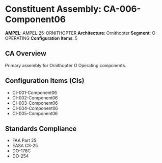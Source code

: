 # Constituent Assembly: CA-006-Component06

**AMPEL**: AMPEL-25-ORNITHOPTER
**Architecture**: Ornithopter
**Segment**: O-OPERATING
**Configuration Items**: 5

## CA Overview
Primary assembly for Ornithopter O Operating components.

## Configuration Items (CIs)
- CI-001-Component06
- CI-002-Component06
- CI-003-Component06
- CI-004-Component06
- CI-005-Component06

## Standards Compliance
- FAA Part 25
- EASA CS-25
- DO-178C
- DO-254
